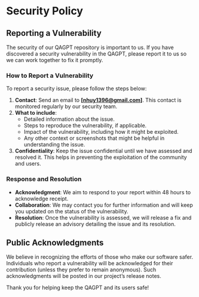 # Security Policy

## Reporting a Vulnerability

The security of our QAGPT repository is important to us. If you have discovered a security vulnerability in the QAGPT, please report it to us so we can work together to fix it promptly. 

### How to Report a Vulnerability

To report a security issue, please follow the steps below:

1. **Contact**: Send an email to **[nhuy1396@gmail.com]**. This contact is monitored regularly by our security team.
2. **What to include**:
   - Detailed information about the issue.
   - Steps to reproduce the vulnerability, if applicable.
   - Impact of the vulnerability, including how it might be exploited.
   - Any other context or screenshots that might be helpful in understanding the issue.
3. **Confidentiality**: Keep the issue confidential until we have assessed and resolved it. This helps in preventing the exploitation of the community and users.

### Response and Resolution

- **Acknowledgment**: We aim to respond to your report within 48 hours to acknowledge receipt.
- **Collaboration**: We may contact you for further information and will keep you updated on the status of the vulnerability.
- **Resolution**: Once the vulnerability is assessed, we will release a fix and publicly release an advisory detailing the issue and its resolution.

## Public Acknowledgments

We believe in recognizing the efforts of those who make our software safer. Individuals who report a vulnerability will be acknowledged for their contribution (unless they prefer to remain anonymous). Such acknowledgments will be posted in our project’s release notes.

Thank you for helping keep the QAGPT and its users safe!
